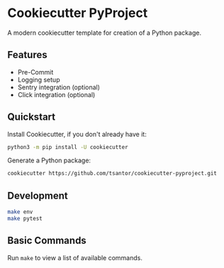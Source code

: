 # Cookiecutter PyProject

A modern cookiecutter template for creation of a Python package.

## Features

- Pre-Commit
- Logging setup
- Sentry integration (optional)
- Click integration (optional)

## Quickstart

Install Cookiecutter, if you don't already have it:

```bash
python3 -m pip install -U cookiecutter
```

Generate a Python package:

```bash
cookiecutter https://github.com/tsantor/cookiecutter-pyproject.git
```

## Development

```bash
make env
make pytest
```

## Basic Commands

Run `make` to view a list of available commands.
